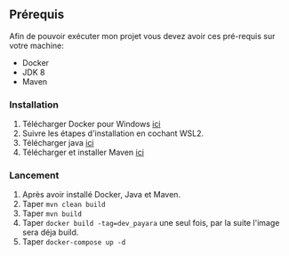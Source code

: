 ## Prérequis
Afin de pouvoir exécuter mon projet vous devez avoir ces pré-requis sur votre machine:
  * Docker
  * JDK 8
  * Maven
 
### Installation
  1. Télécharger Docker pour Windows [ici](https://docs.docker.com/desktop/windows/install/)
  2. Suivre les étapes d'installation en cochant WSL2.
  3. Télécharger java [ici](https://www.oracle.com/java/technologies/downloads/#java8-windows)
  4. Télécharger et installer Maven [ici](https://mkyong.com/maven/how-to-install-maven-in-windows/)
 
### Lancement
  1. Après avoir installé Docker, Java et Maven.
  2. Taper `mvn clean build`
  3. Taper `mvn build`
  4. Taper `docker build -tag=dev_payara` une seul fois, par la suite l'image sera déja build.
  5. Taper `docker-compose up -d`
